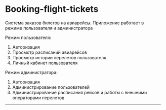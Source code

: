 # Booking-flight-tickets
Система заказов билетов на авиарейсы.
Приложение работает в режиме пользователя и администратора

Режим пользователя:
1) Авторизация
2) Просмотр расписаний авиарейсов
3) Просмотр истории перелетов пользователя
4) Личный кабинет пользователя

Режим администратора:
1) Авторизация
2) Администрирование пользователей
3) Администрирование расписания рейсов и работы с внешними операторами перелетов

________________________________________________________________________________
